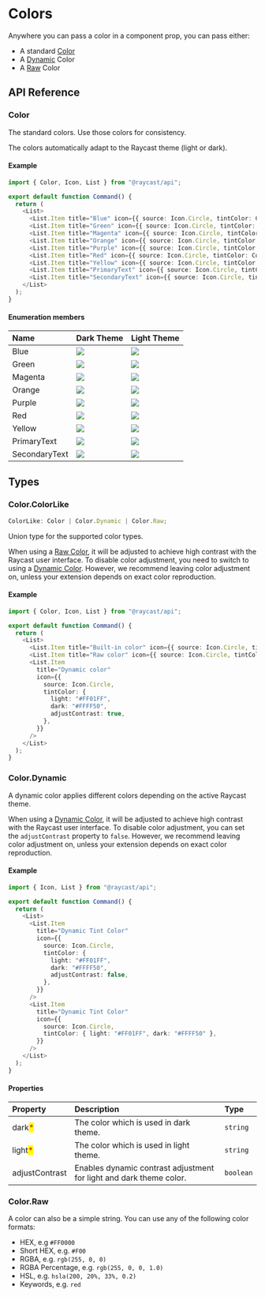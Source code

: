 # Colors

Anywhere you can pass a color in a component prop, you can pass either:

- A standard [Color](#color)
- A [Dynamic](#color.dynamic) Color
- A [Raw](#color.raw) Color

## API Reference

### Color

The standard colors. Use those colors for consistency.

The colors automatically adapt to the Raycast theme (light or dark).

#### Example

```typescript
import { Color, Icon, List } from "@raycast/api";

export default function Command() {
  return (
    <List>
      <List.Item title="Blue" icon={{ source: Icon.Circle, tintColor: Color.Blue }} />
      <List.Item title="Green" icon={{ source: Icon.Circle, tintColor: Color.Green }} />
      <List.Item title="Magenta" icon={{ source: Icon.Circle, tintColor: Color.Magenta }} />
      <List.Item title="Orange" icon={{ source: Icon.Circle, tintColor: Color.Orange }} />
      <List.Item title="Purple" icon={{ source: Icon.Circle, tintColor: Color.Purple }} />
      <List.Item title="Red" icon={{ source: Icon.Circle, tintColor: Color.Red }} />
      <List.Item title="Yellow" icon={{ source: Icon.Circle, tintColor: Color.Yellow }} />
      <List.Item title="PrimaryText" icon={{ source: Icon.Circle, tintColor: Color.PrimaryText }} />
      <List.Item title="SecondaryText" icon={{ source: Icon.Circle, tintColor: Color.SecondaryText }} />
    </List>
  );
}
```

#### Enumeration members

| Name          | Dark Theme                                               | Light Theme                                         |
| :------------ | :------------------------------------------------------- | :-------------------------------------------------- |
| Blue          | ![](../../.gitbook/assets/color-dark-blue.png)           | ![](../../.gitbook/assets/color-blue.png)           |
| Green         | ![](../../.gitbook/assets/color-dark-green.png)          | ![](../../.gitbook/assets/color-green.png)          |
| Magenta       | ![](../../.gitbook/assets/color-dark-magenta.png)        | ![](../../.gitbook/assets/color-magenta.png)        |
| Orange        | ![](../../.gitbook/assets/color-dark-orange.png)         | ![](../../.gitbook/assets/color-orange.png)         |
| Purple        | ![](../../.gitbook/assets/color-dark-purple.png)         | ![](../../.gitbook/assets/color-purple.png)         |
| Red           | ![](../../.gitbook/assets/color-dark-red.png)            | ![](../../.gitbook/assets/color-red.png)            |
| Yellow        | ![](../../.gitbook/assets/color-dark-yellow.png)         | ![](../../.gitbook/assets/color-yellow.png)         |
| PrimaryText   | ![](../../.gitbook/assets/color-dark-primary-text.png)   | ![](../../.gitbook/assets/color-primary-text.png)   |
| SecondaryText | ![](../../.gitbook/assets/color-dark-secondary-text.png) | ![](../../.gitbook/assets/color-secondary-text.png) |

## Types

### Color.ColorLike

```typescript
ColorLike: Color | Color.Dynamic | Color.Raw;
```

Union type for the supported color types.

When using a [Raw Color](#color.raw), it will be adjusted to achieve high contrast with the Raycast user interface. To disable color adjustment, you need to switch to using a [Dynamic Color](#color.dynamic). However, we recommend leaving color adjustment on, unless your extension depends on exact color reproduction.

#### Example

```typescript
import { Color, Icon, List } from "@raycast/api";

export default function Command() {
  return (
    <List>
      <List.Item title="Built-in color" icon={{ source: Icon.Circle, tintColor: Color.Red }} />
      <List.Item title="Raw color" icon={{ source: Icon.Circle, tintColor: "#FF0000" }} />
      <List.Item
        title="Dynamic color"
        icon={{
          source: Icon.Circle,
          tintColor: {
            light: "#FF01FF",
            dark: "#FFFF50",
            adjustContrast: true,
          },
        }}
      />
    </List>
  );
}
```

### Color.Dynamic

A dynamic color applies different colors depending on the active Raycast theme.

When using a [Dynamic Color](#color.dynamic), it will be adjusted to achieve high contrast with the Raycast user interface. To disable color adjustment, you can set the `adjustContrast` property to `false`. However, we recommend leaving color adjustment on, unless your extension depends on exact color reproduction.

#### Example

```typescript
import { Icon, List } from "@raycast/api";

export default function Command() {
  return (
    <List>
      <List.Item
        title="Dynamic Tint Color"
        icon={{
          source: Icon.Circle,
          tintColor: {
            light: "#FF01FF",
            dark: "#FFFF50",
            adjustContrast: false,
          },
        }}
      />
      <List.Item
        title="Dynamic Tint Color"
        icon={{
          source: Icon.Circle,
          tintColor: { light: "#FF01FF", dark: "#FFFF50" },
        }}
      />
    </List>
  );
}
```

#### Properties

| Property | Description | Type |
| :--- | :--- | :--- |
| dark<mark style="color:red;">*</mark> | The color which is used in dark theme. | <code>string</code> |
| light<mark style="color:red;">*</mark> | The color which is used in light theme. | <code>string</code> |
| adjustContrast | Enables dynamic contrast adjustment for light and dark theme color. | <code>boolean</code> |

### Color.Raw

A color can also be a simple string. You can use any of the following color formats:

- HEX, e.g `#FF0000`
- Short HEX, e.g. `#F00`
- RGBA, e.g. `rgb(255, 0, 0)`
- RGBA Percentage, e.g. `rgb(255, 0, 0, 1.0)`
- HSL, e.g. `hsla(200, 20%, 33%, 0.2)`
- Keywords, e.g. `red`
